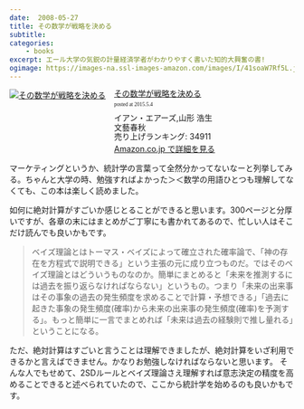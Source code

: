 ```yaml
---
date:  2008-05-27
title: その数学が戦略を決める
subtitle:
categories: 
    - books
excerpt: エール大学の気鋭の計量経済学者がわかりやすく書いた知的大興奮の書!
ogimage: https://images-na.ssl-images-amazon.com/images/I/41soaW7Rf5L.jpg
---
```


<div class="azlink-box"><div class="azlink-image" style="float:left"><a href="http://www.amazon.co.jp/exec/obidos/ASIN/4163697705/warikiru-22/" name="azlinklink" target="_blank"><img src="https://images-na.ssl-images-amazon.com/images/I/41soaW7Rf5L._SL160_.jpg" alt="その数学が戦略を決める" style="border:none" /></a></div><div class="azlink-info" style="float:left;margin-left:15px;line-height:120%"><div class="azlink-name" style="margin-bottom:10px;line-height:120%"><a href="http://www.amazon.co.jp/exec/obidos/ASIN/4163697705/warikiru-22/" name="azlinklink" target="_blank">その数学が戦略を決める</a><div class="azlink-powered-date" style="font-size:7pt;margin-top:5px;font-family:verdana;line-height:120%">posted at 2015.5.4</div></div><div class="azlink-detail">イアン・エアーズ,山形 浩生<br />文藝春秋<br />売り上げランキング: 34911<br /></div><div class="azlink-link" style="margin-top:5px"><a href="http://www.amazon.co.jp/exec/obidos/ASIN/4163697705/warikiru-22/" target="_blank">Amazon.co.jp で詳細を見る</a></div></div><div class="azlink-footer" style="clear:left"></div></div>

マーケティングというか、統計学の言葉って全然分かってないなーと列挙してみる。ちゃんと大学の時、勉強すればよかった＞＜数学の用語ひとつも理解してなくても、この本は楽しく読めました。

如何に絶対計算がすごいか感じとることができると思います。300ページと分厚いですが、各章の末にはまとめがご丁寧にも書かれてあるので、忙しい人はそこだけ読んでも良いかもです。

> ベイズ理論とはトーマス・ベイズによって確立された確率論で、「神の存在を方程式で説明できる」という主張の元に成り立つものだ。ではそのベイズ理論とはどういうものなのか。簡単にまとめると「未来を推測するには過去を振り返らなければならない」というもの。つまり「未来の出来事はその事象の過去の発生頻度を求めることで計算・予想できる」「過去に起きた事象の発生頻度(確率)から未来の出来事の発生頻度(確率)を予測する」。もっと簡単に一言でまとめれば「未来は過去の経験則で推し量れる」ということになる。

ただ、絶対計算はすごいと言うことは理解できましたが、絶対計算をいざ利用できるかと言えばできません。かなりお勉強しなければならないと思います。
そんな人でもせめて、2SDルールとベイズ理論さえ理解すれば意志決定の精度を高めることできると述べられていたので、ここから統計学を始めるのも良いかもです。
